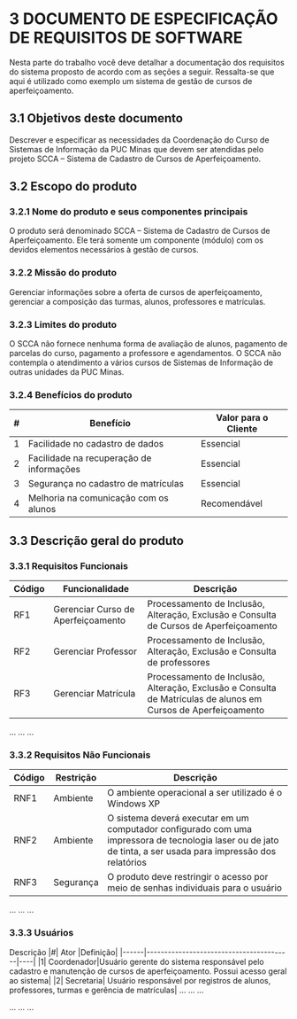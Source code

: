 
# 3 DOCUMENTO DE ESPECIFICAÇÃO DE REQUISITOS DE SOFTWARE

Nesta parte do trabalho você deve detalhar a documentação dos requisitos do sistema proposto de acordo com as seções a seguir. Ressalta-se que aqui é utilizado como exemplo um sistema de gestão de cursos de aperfeiçoamento.


## 3.1 Objetivos deste documento

Descrever e especificar as necessidades da Coordenação do Curso de Sistemas de Informação da PUC Minas que devem ser atendidas pelo projeto SCCA – Sistema de Cadastro de Cursos de Aperfeiçoamento.

## 3.2 Escopo do produto

### 3.2.1 Nome do produto e seus componentes principais
O produto será denominado SCCA – Sistema de Cadastro de Cursos de Aperfeiçoamento. Ele terá somente um componente (módulo) com os devidos elementos necessários à gestão de cursos.

### 3.2.2 Missão do produto
Gerenciar informações sobre a oferta de cursos de aperfeiçoamento, gerenciar a composição das turmas, alunos, professores e matrículas. 

### 3.2.3 Limites do produto
O SCCA não fornece nenhuma forma de avaliação de alunos, pagamento de parcelas do curso, pagamento a professore e agendamentos. O SCCA não contempla o atendimento a vários cursos de Sistemas de Informação de outras unidades da PUC Minas.

### 3.2.4 Benefícios do produto

|#|Benefício|	Valor para o Cliente|
|------|-----------------------------------------|----| 
|1	| Facilidade no cadastro de dados	|Essencial|
|2 | Facilidade na recuperação de informações	|Essencial|
|3	| Segurança no cadastro de matrículas	|Essencial|
|4 |	Melhoria na comunicação com os alunos	|Recomendável|

## 3.3 Descrição geral do produto

### 3.3.1 Requisitos Funcionais

|Código	|Funcionalidade|	Descrição|
|------|-----------------------------------------|----| 
|RF1|	Gerenciar Curso de Aperfeiçoamento|	Processamento de Inclusão, Alteração, Exclusão e Consulta de Cursos de Aperfeiçoamento|
|RF2|	Gerenciar Professor|	Processamento de Inclusão, Alteração, Exclusão e Consulta de professores|
|RF3|	Gerenciar Matrícula |	Processamento de Inclusão, Alteração, Exclusão e Consulta de Matrículas de alunos em Cursos de Aperfeiçoamento|
...	...	...

### 3.3.2 Requisitos Não Funcionais

|Código| 	Restrição|	Descrição|
|------|-----------------------------------------|----| 
|RNF1|	Ambiente|	O ambiente operacional a ser utilizado é o Windows XP|
|RNF2|	Ambiente|	O sistema deverá executar em um computador configurado com uma impressora de tecnologia laser ou de jato de tinta, a ser usada para impressão dos relatórios|
|RNF3|	Segurança|	O produto deve restringir o acesso por meio de senhas individuais para o usuário|
...	...	...

### 3.3.3 Usuários 

Descrição
|#|	Ator	|Definição|
|------|-----------------------------------------|----|
|1|	Coordenador|Usuário gerente do sistema responsável pelo cadastro e manutenção de cursos de aperfeiçoamento. Possui acesso geral ao sistema|
|2|	Secretaria|	Usuário responsável por registros de alunos, professores, turmas e gerência de matrículas|
...	...	...

...	...	...


